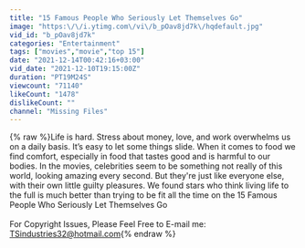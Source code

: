 ```yaml
---
title: "15 Famous People Who Seriously Let Themselves Go"
image: "https:\/\/i.ytimg.com\/vi\/b_pOav8jd7k\/hqdefault.jpg"
vid_id: "b_pOav8jd7k"
categories: "Entertainment"
tags: ["movies","movie","top 15"]
date: "2021-12-14T00:42:16+03:00"
vid_date: "2021-12-10T19:15:00Z"
duration: "PT19M24S"
viewcount: "71140"
likeCount: "1478"
dislikeCount: ""
channel: "Missing Files"
---
```

{% raw %}Life is hard. Stress about money, love, and work overwhelms us on a daily basis. It’s easy to let some things slide. When it comes to food we find comfort, especially in food that tastes good and is harmful to our bodies. In the movies, celebrities seem to be something not really of this world, looking amazing every second. But they're just like everyone else, with their own little guilty pleasures. We found stars who think living life to the full is much better than trying to be fit all the time on the 15 Famous People Who Seriously Let Themselves Go<br /><br />For Copyright Issues, Please Feel Free to E-mail me: <br />TSindustries32@hotmail.com{% endraw %}
